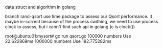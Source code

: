 data struct and algorithm in golang

branch rand-qsort use time package to assess our Qsort performance.
It maybe in-correct because of the process swithing, we need to use process clock to assess, but i cann't find such api in golang.(c is clock())

root@ubuntu01:mysort# go run qsort.go 
100000 numbers Use 22.622869ms 
1000000 numbers Use 182.775282ms 


